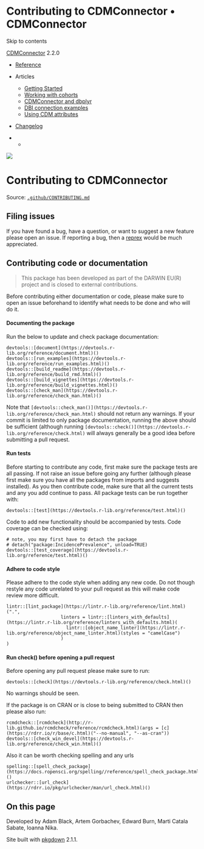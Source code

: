 # Contributing to CDMConnector • CDMConnector

Skip to contents

[CDMConnector](index.html) 2.2.0

  * [Reference](reference/index.html)
  * Articles
    * [Getting Started](articles/a01_getting-started.html)
    * [Working with cohorts](articles/a02_cohorts.html)
    * [CDMConnector and dbplyr](articles/a03_dbplyr.html)
    * [DBI connection examples](articles/a04_DBI_connection_examples.html)
    * [Using CDM attributes](articles/a06_using_cdm_attributes.html)
  * [Changelog](news/index.html)


  *   * [](https://github.com/darwin-eu/CDMConnector/)



![](logo.png)

# Contributing to CDMConnector

Source: [`.github/CONTRIBUTING.md`](https://github.com/darwin-eu/CDMConnector/blob/HEAD/.github/CONTRIBUTING.md)

## Filing issues

If you have found a bug, have a question, or want to suggest a new feature please open an issue. If reporting a bug, then a [reprex](https://reprex.tidyverse.org/) would be much appreciated.

## Contributing code or documentation

> This package has been developed as part of the DARWIN EU(R) project and is closed to external contributions.

Before contributing either documentation or code, please make sure to open an issue beforehand to identify what needs to be done and who will do it.

#### Documenting the package

Run the below to update and check package documentation:
    
    
    devtools::[document](https://devtools.r-lib.org/reference/document.html)() 
    devtools::[run_examples](https://devtools.r-lib.org/reference/run_examples.html)()
    devtools::[build_readme](https://devtools.r-lib.org/reference/build_rmd.html)()
    devtools::[build_vignettes](https://devtools.r-lib.org/reference/build_vignettes.html)()
    devtools::[check_man](https://devtools.r-lib.org/reference/check_man.html)()

Note that `[devtools::check_man()](https://devtools.r-lib.org/reference/check_man.html)` should not return any warnings. If your commit is limited to only package documentation, running the above should be sufficient (although running `[devtools::check()](https://devtools.r-lib.org/reference/check.html)` will always generally be a good idea before submitting a pull request.

#### Run tests

Before starting to contribute any code, first make sure the package tests are all passing. If not raise an issue before going any further (although please first make sure you have all the packages from imports and suggests installed). As you then contribute code, make sure that all the current tests and any you add continue to pass. All package tests can be run together with:
    
    
    devtools::[test](https://devtools.r-lib.org/reference/test.html)()

Code to add new functionality should be accompanied by tests. Code coverage can be checked using:
    
    
    # note, you may first have to detach the package
    # detach("package:IncidencePrevalence", unload=TRUE)
    devtools::[test_coverage](https://devtools.r-lib.org/reference/test.html)()

#### Adhere to code style

Please adhere to the code style when adding any new code. Do not though restyle any code unrelated to your pull request as this will make code review more difficult.
    
    
    lintr::[lint_package](https://lintr.r-lib.org/reference/lint.html)(".",
                        linters = lintr::[linters_with_defaults](https://lintr.r-lib.org/reference/linters_with_defaults.html)(
                          lintr::[object_name_linter](https://lintr.r-lib.org/reference/object_name_linter.html)(styles = "camelCase")
                        )
    )

#### Run check() before opening a pull request

Before opening any pull request please make sure to run:
    
    
    devtools::[check](https://devtools.r-lib.org/reference/check.html)() 

No warnings should be seen.

If the package is on CRAN or is close to being submitted to CRAN then please also run:
    
    
    rcmdcheck::[rcmdcheck](http://r-lib.github.io/rcmdcheck/reference/rcmdcheck.html)(args = [c](https://rdrr.io/r/base/c.html)("--no-manual", "--as-cran"))
    devtools::[check_win_devel](https://devtools.r-lib.org/reference/check_win.html)()

Also it can be worth checking spelling and any urls
    
    
    spelling::[spell_check_package](https://docs.ropensci.org/spelling//reference/spell_check_package.html)()
    urlchecker::[url_check](https://rdrr.io/pkg/urlchecker/man/url_check.html)()

## On this page

Developed by Adam Black, Artem Gorbachev, Edward Burn, Marti Catala Sabate, Ioanna Nika.

Site built with [pkgdown](https://pkgdown.r-lib.org/) 2.1.1.
